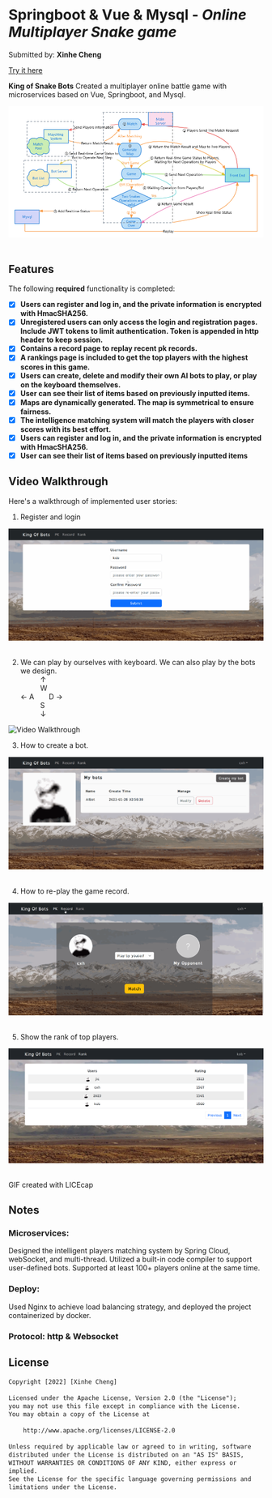 # Springboot & Vue & Mysql  - *Online Multiplayer Snake game*

Submitted by: **Xinhe Cheng**

[Try it here](https://app4561.acapp.acwing.com.cn/)

**King of Snake Bots** Created a multiplayer online battle game with microservices based on Vue, Springboot, and Mysql.

<img src='gif/pic.png' title='Video Walkthrough' width='' alt='Video Walkthrough' />  
&ensp;


## Features

The following **required** functionality is completed:

- [x] **Users can register and log in, and the private information is encrypted with HmacSHA256.**
- [x] **Unregistered users can only access the login and registration pages. Include JWT tokens to limit authentication. Token is appended in http header to keep session.**
- [x] **Contains a record page to replay recent pk records.**
- [x] **A rankings page is included to get the top players with the highest scores in this game.**
- [x] **Users can create, delete and modify their own AI bots to play, or play on the keyboard themselves.**
- [x] **User can see their list of items based on previously inputted items.**
- [x] **Maps are dynamically generated. The map is symmetrical to ensure fairness.**
- [x] **The intelligence matching system will match the players with closer scores with its best effort.**
- [x] **Users can register and log in, and the private information is encrypted with HmacSHA256.**
- [x] **User can see their list of items based on previously inputted items**

## Video Walkthrough

Here's a walkthrough of implemented user stories:



1. Register and login
<img src='gif/register.gif' title='Video Walkthrough' width='' alt='Video Walkthrough' />  
&ensp;


2. We can play by ourselves with  keyboard. We can also play by the bots we design.    
         &ensp;&emsp;&emsp;  ↑  
         &ensp;&emsp;&emsp;  W  
 ← A &emsp; &ensp;D →  
       &ensp;&emsp;&emsp;   S  
       &ensp;&emsp;&emsp;    ↓ 
<img src='gif/PK.gif' title='Video Walkthrough' width='' alt='Video Walkthrough' />  
&ensp;


3. How to create a bot.
<img src='gif/bot.gif' title='Video Walkthrough' width='' alt='Video Walkthrough' />  
&ensp;

4. How to re-play the game record.
<img src='gif/record.gif' title='Video Walkthrough' width='' alt='Video Walkthrough' />
&ensp;

5. Show the rank of top players.
<img src='gif/rank.png' title='Video Walkthrough' width='' alt='Video Walkthrough' />  
&ensp;


<!-- Replace this with whatever GIF tool you used! -->
GIF created with LICEcap 
<!-- Recommended tools:
[Kap](https://getkap.co/) for macOS
[ScreenToGif](https://www.screentogif.com/) for Windows
[peek](https://github.com/phw/peek) for Linux. -->

## Notes

### Microservices: 
Designed the intelligent players matching system by Spring Cloud, webSocket, and multi-thread. 
Utilized a built-in code compiler to support user-defined bots. Supported at least 100+ players online at the same time.
### Deploy: 
Used Nginx to achieve load balancing strategy, and deployed the project containerized by docker.
### Protocol: http & Websocket

## License

    Copyright [2022] [Xinhe Cheng]

    Licensed under the Apache License, Version 2.0 (the "License");
    you may not use this file except in compliance with the License.
    You may obtain a copy of the License at

        http://www.apache.org/licenses/LICENSE-2.0

    Unless required by applicable law or agreed to in writing, software
    distributed under the License is distributed on an "AS IS" BASIS,
    WITHOUT WARRANTIES OR CONDITIONS OF ANY KIND, either express or implied.
    See the License for the specific language governing permissions and
    limitations under the License.

